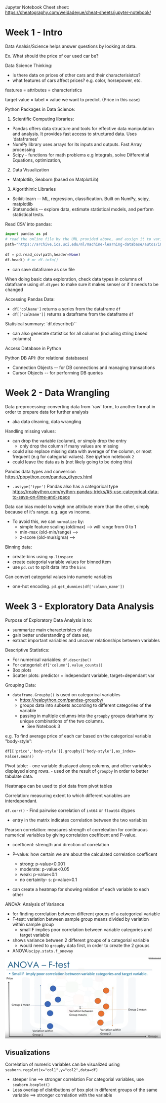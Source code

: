 Jupyter Notebook Cheet sheet: https://cheatography.com/weidadeyue/cheat-sheets/jupyter-notebook/ 

# Week 1 - Intro
Data Analsis/Science helps answer questions by looking at data. 

Ex. What should the price of our used car be?

Data Science Thinking:
- Is there data on prices of other cars and their characterisistcs?
- what features of cars affect prices? e.g. color, horsepower, etc. 

features = attributes = characteristics

target value = label = value we want to predict. (Price in this case)


Python Packages in Data Science:
1. Scientific Computing libraries:
- Pandas offers data structure and tools for effective data manipulation and analysis. It provides fast access to structured data. Uses 'dataframes'
- NumPy library uses arrays for its inputs and outputs. Fast Array processing
- Scipy - functions for math problems e.g Integrals, solve Differential Equations, optimization, 
2. Data Visualization
- Matplotlib, Seaborn (based on MatplotLib)
3. Algorithimic Libraries
- Scikit-learn -- ML, regression, classification. Built on NumPy, scipy, matplotlib
- Statsmodels -- explore data, estimate statistical models, and perform statistical tests. 

Read CSV into pandas:
```python
import pandas as pd
# read the online file by the URL provided above, and assign it to variable "df"
path="https://archive.ics.uci.edu/ml/machine-learning-database/autos/imports-85.data"

df = pd.read_csv(path,header=None)
df.head() # or df.info()
```
- can save dataframe as csv file

When doing basic data exploration, check data types in columns of dataframe using `df.dtypes` to make sure it makes sense/ or if it needs to be changed 

Accessing Pandas Data:
- `df['colName']` returns a series from the dataframe `df`
- `df[['colName']]` returns a dataframe from the dataframe `df`

Statisical summary: `df.describe()``
- can also generate statistics for all columns (including string based columns)

Access Database in Python 

Python DB API: (for relational databases)
- Connection Objects -- for DB connections and managing transactions
- Cursor Objects -- for performing DB queries

# Week 2 - Data Wrangling
Data preprocessing: converting data from 'raw' form, to another format in order to prepare data for further analysis
- aka data cleaning, data wrangling

Handling missing values:
- can drop the variable (column), or simply drop the entry
    - only drop the column if many values are missing
- could also replace missing data with average of the column, or most frequent (e.g for categorial values). See ipython notebook `2`
- could leave the data as is (not likely going to be doing this)

Pandas data types and conversion https://pbpython.com/pandas_dtypes.html
- `.astype('type')`
Pandas also has a categorical type https://realpython.com/python-pandas-tricks/#5-use-categorical-data-to-save-on-time-and-space 

Data can bias model to weigh one attribute more than the other, simply because of it's range. e.g. age vs income. 
- To avoid this, we can `normalize` by:
    - simple feature scaling (old/max) --> will range from 0 to 1
    - min-max (old-min/range) --> 
    - z-score (old-mu/sigma) --> 

Binning data:
- create bins using `np.linspace`
- create categorial variable values for binned item
- use `pd.cut` to split data into the `bins`

Can convert categorial values into numeric variables
- one-hot encoding. `pd.get_dummies(df['column_name'])`

# Week 3 - Exploratory Data Analysis

Purpose of Exploratory Data Analysis is to:
- summarize main characteristcs of data
- gain better understanding of data set, 
- extract important variables and uncover relationships between variables

Descriptive Statistics:
- For numerical variables: `df.describe()`
- For categorial: `df['column'].value_counts()`
- Box plots
- Scatter plots: predictor = independant variable, target=dependant var

Grouping Data:
- `dataframe.Groupby()` is used on categorical variables
    - https://realpython.com/pandas-groupby/
    - groups data into subsets according to different categories of the variable
    - passing in multiple columns into the `groupby` groups dataframe by unique combinations of the two columns. 
        - See Notebook 3
 
e.g. To find average price of each car based on the categorical variable "body-style":

`df[['price','body-style']].groupby(['body-style'],as_index= False).mean()`

Pivot table: - one variable displayed along columns, and other variables displayed along rows.
    - used on the result of `groupby` in order to better tabulate data.
    
Heatmaps can be used to plot data from pivot tables

Correlation: measuring extent to which different variables are interdependant.

`df.corr()` - Find pairwise correlation of `int64` or `float64` dtypes
- entry in the matrix indicates correlation between the two variables

Pearson correlation: measures strength of correleation for continuous numerical variables by giving correlation coefficent and P-value. 
- coefficent: strength and direction of correlation
- P-value: how certain we are about the calculated correlation coefficent
    - strong: p-value<0.001
    - moderate: p-value<0.05
    - weak: p-value<0.1
    - no certainity- s: p-value>0.1
    
- can create a heatmap for showing relation of each variable to each other


ANOVA: Analysis of Variance
- for finding correlation between different groups of a categorical variable
- F-test: variation between sample group means divided by variation within sample group
   - small F implies poor correlation between variable categories and target variable
- shows variance between 2 different groups of a categorial variable
    - would need to `groupby` data first, in order to create the 2 groups
- ANOVA:`scipy.stats.f_oneway`

![img](imgs/ANOVA.png)


## Visualizations

Correlation of numeric variables can be visualized using `seaborn.regplot(x="col1",y="col2",data=df)`
- steeper line ==> stronger correlation
For categorial variables, use `seaborn.boxplot()`
- Less overlap of distributions of box plot in different groups of the same variable ==> stronger correlation with the variable
